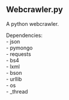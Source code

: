 Webcrawler.py
-------------

A python webcrawler.

Dependencies:<br>
    - json<br>
    - pymongo<br>
    - requests<br>
    - bs4<br>
    - lxml<br>
    - bson<br>
    - urllib<br>
    - os<br>
    - _thread